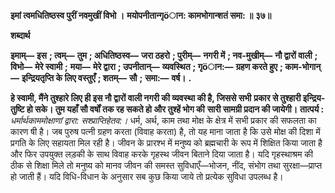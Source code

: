**इमां त्वमधितिष्ठस्व पुरीं नवमुखीं विभो ।** **मयोपनीतान्गृöान: कामभोगान्शतं समा: ॥ ३७॥** 

**शब्दार्थ** 

**इमाम्—** **इस** **; त्वम्—** **तुम** **; अधितिष्ठस्व—** **जरा ठहरो** **; पुरीम्—** **नगरी में** **; नव-मुखीम्—** **नौ द्वारों वाली** **; विभो—** **मेरे स्वामी** **;** **मया—** **मेरे द्वारा** **; उपनीतान्—** **व्यवस्थित** **; गृöान:—** **ग्रहण करते हुए** **; काम-भोगान्—** **इन्द्रियतृप्ति के लिए वस्तुएँ** **; शतम्—** **सौ** **;** **समा:—** **वर्ष।** **.** 

**हे स्वामी, मैंने तुश्हारे लिए ही इस नौ द्वारों वाली नगरी की व्यवस्था की है, जिससे सभी** **प्रकार से तुश्हारी इन्द्रिय-तुष्टि हो सके। तुम यहाँ सौ वर्षों तक रह सकते हो और तुश्हें भोग की** **सारी सामग्री प्रदान की जायेगी।** **तात्पर्य :** *धर्मार्थकाममोक्षाणां द्वारा: सश्प्राप्तिहेतव:।* धर्म, अर्थ, काम तथा मोक्ष के क्षेत्र में सभी प्रकार की सफलता का कारण षी है। जब पुरुष पत्नी ग्रहण करता (विवाह करता) है, तो यह माना जाता है कि उसे मोक्ष की दिशा में प्रगति के लिए सहायता मिल रही है। जीवन के प्रारश्भ में मनुष्य को ब्रह्मचारी के रूप में शिक्षित किया जाता है और फिर उपयुक्त लड़की के साथ विवाह करके गृहस्थ जीवन बिताने दिया जाता है। यदि गृहस्थाश्रम की ठीक से शिक्षा मिले तो मनुष्य को मानव जीवन की समस्त सुविधाएँ—भोजन, नींद, संभोग तथा सुरक्षा—प्राप्त हो जाती हैं। यदि विधि-विधान के अनुसार सब कुछ किया जाये तो प्रत्येक सुविधा उपलब्ध है।  